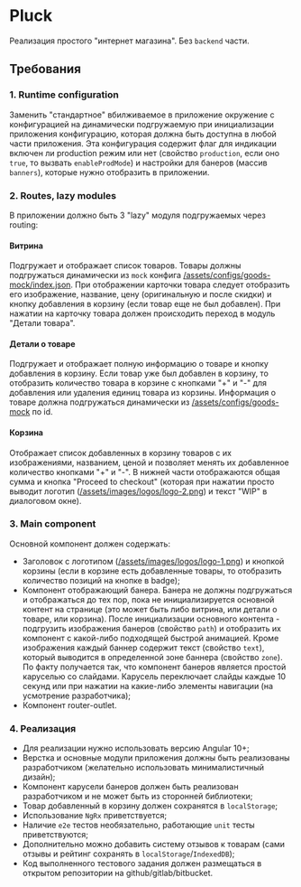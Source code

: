 # Pluck


Реализация простого "интернет магазина". Без `backend` части.


## Требования


### 1. Runtime configuration


Заменить "стандартное" вбилживаемое в приложение окружение с конфигурацией на динамически подгружаемую при инициализации
приложения конфигурацию, которая должна быть доступна в любой части приложения. Эта конфигурация содержит флаг для
индикации включен ли production режим или нет (свойство `production`, если оно `true`, то вызвать `enableProdMode`) и
настройки для банеров (массив `banners`), которые нужно отобразить в приложении.


### 2. Routes, lazy modules


В приложении должно быть 3 "lazy" модуля подгружаемых через routing:


#### Витрина


Подгружает и отображает список товаров. Товары должны подгружаться динамически из `mock` конфига
[/assets/configs/goods-mock/index.json](assets/configs/goods-mock/index.json). При отображении карточки товара следует
отобразить его изображение, название, цену (оригинальную и после скидки) и кнопку добавления в корзину (если товар еще
не был добавлен). При нажатии на карточку товара должен происходить переход в модуль "Детали товара".


#### Детали о товаре


Подгружает и отображает полную информацию о товаре и кнопку добавления в корзину. Если товар уже был добавлен в корзину,
то отобразить количество товара в корзине с кнопками "+" и "-" для добавления или удаления единиц товара из корзины.
Информация о товаре должна подгружаться динамически из [/assets/configs/goods-mock](assets/configs/goods-mock) по id.


#### Корзина


Отображает список добавленных в корзину товаров с их изображениями, названием, ценой и позволяет менять их добавленное
количество кнопками "+" и "-". В нижней части отображаются общая сумма и кнопка "Proceed to checkout" (которая при
нажатии просто выводит логотип ([/assets/images/logos/logo-2.png](assets/images/logos/logo-2.png)) и текст "WIP" в
диалоговом окне).


### 3. Main component


Основной компонент должен содержать:
* Заголовок с логотипом ([/assets/images/logos/logo-1.png](assets/images/logos/logo-1.png)) и кнопкой корзины
(если в корзине есть добавленные товары, то отобразить количество позиций на кнопке в badge);
* Компонент отображающий банера. Банера не должны подгружаться и отображаться до тех пор, пока не инициализируется 
основной контент на странице (это может быть либо витрина, или детали о товаре, или корзина). После инициализации
основного контента - подгрузить изображения банеров (свойство `path`) и отобразить их компонент с какой-либо подходящей
быстрой анимацией. Кроме изображения каждый баннер содержит текст (свойство `text`), который выводится в определенной
зоне баннера (свойство `zone`). По факту получается так, что компонент банеров является простой каруселью со слайдами.
Карусель переключает слайды каждые 10 секунд или при нажатии на какие-либо элементы навигации (на усмотрение 
разработчика);
* Компонент router-outlet.


### 4. Реализация

* Для реализации нужно использовать версию Angular 10+;
* Верстка и основные модули приложения должны быть реализованы разработчиком (желательно использовать минималистичный
дизайн);
* Компонент карусели банеров должен быть реализован разработчиком и не может быть из сторонней библиотеки;
* Товар добавленный в корзину должен сохранятся в `localStorage`;
* Использование `NgRx` приветствуется;
* Наличие `e2e` тестов необязательно, работающие `unit` тесты приветствуются;
* Дополнительно можно добавить систему отзывов к товарам (сами отзывы и рейтинг сохранять в `localStorage`/`IndexedDB`);
* Код выполненного тестового задания должен размещаться в открытом репозитории на github/gitlab/bitbucket.
